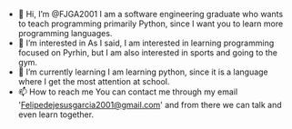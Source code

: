 - 👋 Hi, I’m @FJGA2001 I am a software engineering graduate who wants to teach programming primarily Python, since I want you to learn more programming languages.
- 👀 I’m interested in As I said, I am interested in learning programming focused on Pyrhin, but I am also interested in sports and going to the gym.
- 🌱 I’m currently learning I am learning python, since it is a language where I get the most attention at school.
- 📫 How to reach me You can contact me through my email 'Felipedejesusgarcia2001@gmail.com'
and from there we can talk and even learn together.

<!---
FJGA2001/FJGA2001 is a ✨ special ✨ repository because its `README.md` (this file) appears on your GitHub profile.
You can click the Preview link to take a look at your changes.
--->

